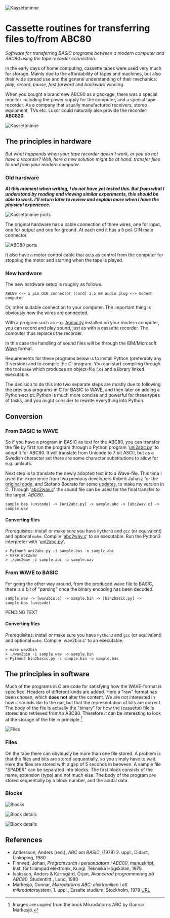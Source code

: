 ![Kassettminne](../assets/images/kassett.jpg)


# Cassette routines for transferring files to/from ABC80

*Software for transferring BASIC programs between a modern computer
and ABC80 using the tape recorder connection.*

In the early days of home computing, cassette tapes were used
very much for storage. Mainly due to the affordability of tapes
and machines, but also their wide spread use and the general
understanding of their mechanics: *play*, *record*, *pause*, *fast*
*forward* and *backward* winding.

When you bought a brand new ABC80 as a package, there was a special
monitor including the power supply for the computer, and a
special tape recorder. As a company that usually manufactured
receivers, stereo equipment, TVs etc. Luxor could naturally also
provide the recorder: __ABC820__.

![Kassettminne](../assets/images/kminne.jpg)


## The principles in hardware

*But what happends when your tape recorder doesn't work,
or you do not have a recorder? Well, here a new solution
might be at hand: transfer files to and from your modern
computer.*


### Old hardware

__*At this moment when writing, I do not have yet tested this. But
from what I understand by reading and viewing similar experiments,
this should be able to work. I'll return later to review and
explain more when I have the physical experience.*__

![Kassettminne ports](../assets/images/connect.jpg)

The original hardware has a cable connection of three wires, one for
input, one for output and one for ground. At each end it has a 5 pol.
DIN male connector.

![ABC80 ports](../assets/images/abc80-cas.jpeg)

It also have a motor control cable that acts as control from the
computer for stopping the motor and starting when the tape is played.


### New hardware

The new hardware setup is roughly as follows:

```
ABC80 <-> 5 pin DIN connector [cord] 3.5 mm audio plug <-> modern computer
```

Or, other suitable connection to your computer.
The important thing is obviously how the wires are connected.

With a program such as e.g. [Audacity](https://www.audacityteam.org/)
installed on your modern computer, you can record and play
sound, just as with a cassette recorder. The computer thus
replaces the recorder.

In this case the handling of sound files will be through the
IBM/Microsoft [Wave](https://en.wikipedia.org/wiki/WAV) format.

Requirements for these programs below is to install Python
(preferably any 3-version) and to compile the C-program.
You can start compiling through the tool `make` which
produces an object-file (.o) and a library linked executable.

The decision to do this into two separate steps are mostly due to
following the previous programs in C for BASIC to WAVE, and then
later on adding a Python-script. Python is much more concise and
powerful for these types of tasks, and you might consider to
rewrite everything into Python.


## Conversion

### From BASIC to WAVE

So if you have a program in BASIC as text for the ABC80, you can
transfer the file by first run the program through a Python program
'[uni2abc.py](towave/uni2abc.py)' to adopt it for ABC80. It will
translate from Unicode to 7 bit ASCII, but as a Swedish character
set there are some character substitutions to allow for e.g. umlauts.

Next step is to translate the newly adopted text into a Wave-file.
This time I used the experience from two previous developers Robert
Juhasz for the [original code](towave/alt/abccas/abccas.c),
and Stefano Bodrato for some [updates](towave/alt/abc80.c),
to make my version in C. Through '[abc2wav.c](towave/abc2wav.c)'
the sound file can be used for the final transfer to the target: *ABC80*.

```
sample.bas (unicode) -> [uni2abc.py] -> sample.abc -> [abc2wav.c] -> sample.wav 
```

#### Converting files

Prerequisites: install or make sure you have `Python3` and `gcc`
(or equivalent) and optional `make`. Compile '[abc2wav.c](towave/abc2wav.c)'
to an executable. Run the Python3 interpreter with
'[uni2abc.py](towave/uni2abc.py)'.

```
> Python3 uni2abc.py -i sample.bas -o sample.abc
> make abc2wav
> ./abc2wav -i sample.abc -o sample.wav
```


### From WAVE to BASIC

For going the other way around, from the produced wave file to BASIC,
there is a bit of "parsing" once the binary encoding has been decoded.

```
sample.wav -> [wav2bin.c] -> sample.bin -> [bin2basic.py] -> sample.bas (unicode)
```

PENDING TEXT

#### Converting files

Prerequisites: install or make sure you have `Python3` and `gcc`
(or equivalent) and optional `make`. Compile 'wav2bin.c' to an
executable.

```
> make wav2bin
> ./wav2bin -i sample.wav -o sample.bin
> Python3 bin2basic.py -i sample.bin -o sample.bas
```

## The principles in software

Much of the programs in C are code for satisfying how the WAVE-format 
is specified. Headers of different kinds are added. Here a "raw"
format has been chosen, which __does not__ alter the content.
We are not interested in how it sounds like to the ear, but that the
representation of bits are correct. The body of the file is actually
the "binary" for how the (cassette) file is stored and retrieved
from/to ABC80. Therefore it can be interesting to look at the storage 
of the file in principle.[^mikro]

[^mikro]: Images are copied from the book Mikrodatorns ABC by Gunnar Markesjö.

![Files](../assets/images/block.png)

### Files

On the tape there can obviously be more than one file stored.
A problem is that the files and bits are stored sequentially, so you
simply have to wait. Here the files are stored with a gap of 5 seconds
in between. A sample file "SPADER" can be separated into blocks.
The first block consists of the name, extension (type) and not much else.
The body of the program are stored sequentially by a block number,
and the acutal data.

### Blocks

![Blocks](../assets/images/blk.png)

![Block details](../assets/images/blockparts.png)



![Block details](../assets/images/freq.png)



## References

- Andersson, Anders (red.), *ABC om BASIC*, (1979) 2. uppl., Didact, Linköping, 1980
- Finnved, Johan, *Programvaran i persondatorn i ABC80*, manuskript, Inst. för tillämpad elektronik, Kungl. Tekniska Högskolan, 1979.
- Isaksson, Anders & Kärrsgård, Örjan, *Avancerad programmering på ABC80*, Studentlitt., Lund, 1980
- Markesjö, Gunnar, *Mikrodatorns ABC: elektroniken i ett mikrodatorsystem*, 1. uppl., Esselte studium, Stockholm, 1978 [URL](https://www.abc80.org/docs/Mikrodatorns_ABC.pdf)
